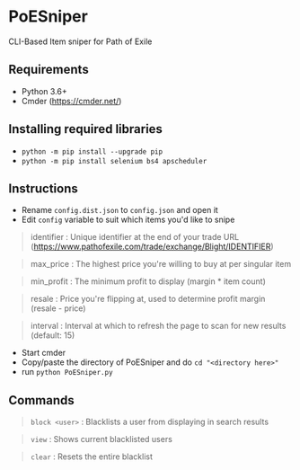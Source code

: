 # PoESniper
 CLI-Based Item sniper for Path of Exile

## Requirements
* Python 3.6+
* Cmder (https://cmder.net/)

## Installing required libraries
* `python -m pip install --upgrade pip`
* `python -m pip install selenium bs4 apscheduler`

## Instructions
* Rename `config.dist.json` to `config.json` and open it
* Edit `config` variable to suit which items you'd like to snipe
> identifier : Unique identifier at the end of your trade URL (https://www.pathofexile.com/trade/exchange/Blight/IDENTIFIER)
 
> max_price : The highest price you're willing to buy at per singular item

> min_profit : The minimum profit to display (margin * item count)
 
> resale : Price you're flipping at, used to determine profit margin (resale - price)
 
> interval : Interval at which to refresh the page to scan for new results (default: 15)

* Start cmder
* Copy/paste the directory of PoESniper and do `cd "<directory here>"`
* run `python PoESniper.py`

## Commands
> `block <user>` : Blacklists a user from displaying in search results

> `view` : Shows current blacklisted users

> `clear` : Resets the entire blacklist
